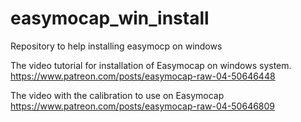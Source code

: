 # easymocap_win_install
Repository to help installing easymocp on windows

The video tutorial for installation of Easymocap on windows system.
https://www.patreon.com/posts/easymocap-raw-04-50646448

The video with the calibration to use on Easymocap
https://www.patreon.com/posts/easymocap-raw-04-50646809
